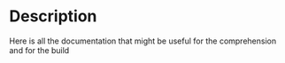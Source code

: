 # Description
Here is all the documentation that might be useful for the comprehension and for the build
